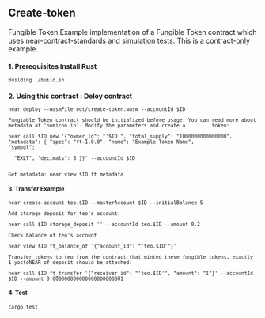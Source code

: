 
## Create-token
  Fungible Token 
  Example implementation of a Fungible Token contract which uses near-contract-standards and simulation tests. This is a contract-only example.
  
<sup>
  
  ### 1. Prerequisites Install Rust

    Building ./build.sh

  ### 2. Using this contract : Deloy contract

    near deploy --wasmFile out/create-token.wasm --accountId $ID

    Fungiable Token contract should be initialized before usage. You can read more about metadata at 'nomicon.io'. Modify the parameters and create a         token:

    near call $ID new '{"owner_id": "'$ID'", "total_supply": "1000000000000000", "metadata": { "spec": "ft-1.0.0", "name": "Example Token Name",             "symbol":

      "EXLT", "decimals": 8 }}' --accountId $ID


    Get metadata: near view $ID ft_metadata

  #### 3. Transfer Example

    near create-account teo.$ID --masterAccount $ID --initialBalance 5

    Add storage deposit for teo's account:

    near call $ID storage_deposit '' --accountId teo.$ID --amount 0.2

    Check balance of teo's account

    near view $ID ft_balance_of '{"account_id": "'teo.$ID'"}'

    Transfer tokens to teo from the contract that minted these fungible tokens, exactly 1 yoctoNEAR of deposit should be attached:

    near call $ID ft_transfer '{"receiver_id": "'teo.$ID'", "amount": "1"}' --accountId $ID --amount 0.000000000000000000000001

  #### 4. Test

    cargo test
  
</sup>
